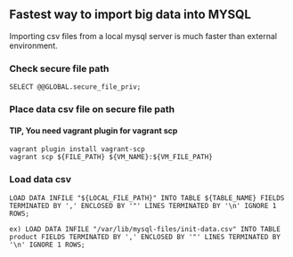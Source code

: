 ## Fastest way to import big data into MYSQL

Importing csv files from a local mysql server is much faster than external environment.

### Check secure file path
```
SELECT @@GLOBAL.secure_file_priv;
```

### Place data csv file on secure file path

#### TIP, You need vagrant plugin for vagrant scp
```
vagrant plugin install vagrant-scp
vagrant scp ${FILE_PATH} ${VM_NAME}:${VM_FILE_PATH}
```

### Load data csv
```
LOAD DATA INFILE "${LOCAL_FILE_PATH}" INTO TABLE ${TABLE_NAME} FIELDS TERMINATED BY ',' ENCLOSED BY '"' LINES TERMINATED BY '\n' IGNORE 1 ROWS;

ex) LOAD DATA INFILE "/var/lib/mysql-files/init-data.csv" INTO TABLE product FIELDS TERMINATED BY ',' ENCLOSED BY '"' LINES TERMINATED BY '\n' IGNORE 1 ROWS;
```
